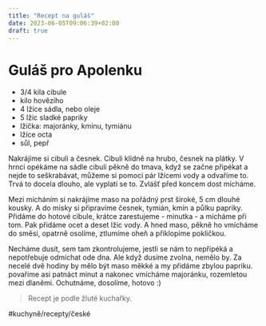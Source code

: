```yaml
---
title: "Recept na guláš"
date: 2023-06-05T09:06:39+02:00
draft: true
---
```


# Guláš pro Apolenku
- 3/4 kila cibule
- kilo hovězího
- 4 lžíce sádla, nebo oleje
- 5 lžic sladké papriky
- lžička: majoránky, kmínu, tymiánu
- lžíce octa
- sůl, pepř

Nakrájíme si cibuli a česnek. Cibuli klidně na hrubo, česnek na plátky.
V hrnci opékáme na sádle cibuli pěkně do tmava, když se začne připékat a nejde to seškrabávat, můžeme si pomoci pár lžícemi vody a odvaříme to. Trvá to docela dlouho, ale vyplatí se to. Zvlášť před koncem dost mícháme.
 
Mezi mícháním si nakrájíme maso na pořádný prst široké, 5 cm dlouhé kousky. A do misky si připravíme česnek, tymián, kmín a půlku papriky. Přidáme do hotové cibule, krátce zarestujeme - minutka - a mícháme při tom. Pak přidáme ocet a deset lžic vody. A hned maso, pěkně ho vmícháme do směsi, opatrně osolíme, ztlumíme oheň a přiklopíme pokličkou. 

Necháme dusit, sem tam zkontrolujeme, jestli se nám to nepřipéká a nepotřebuje odmíchat ode dna. Ale když dusíme zvolna, nemělo by. Za necelé dvě hodiny by mělo být maso měkké a my přidáme zbylou papriku. povaříme asi patnáct minut a nakonec vmícháme majoránku, rozemletou mezi dlaněmi. Ochutnáme, dosolíme, hotovo :) 

> Recept je podle žluté kuchařky.

#kuchyně/recepty/české
